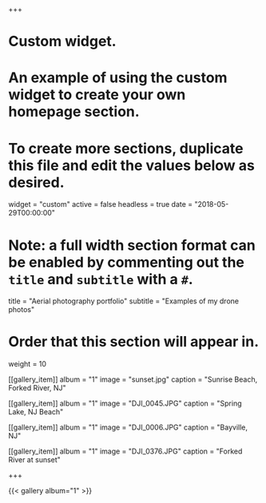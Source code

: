 +++
# Custom widget.
# An example of using the custom widget to create your own homepage section.
# To create more sections, duplicate this file and edit the values below as desired.
widget = "custom"
active = false
headless = true 
date = "2018-05-29T00:00:00"

# Note: a full width section format can be enabled by commenting out the `title` and `subtitle` with a `#`.
title = "Aerial photography portfolio"
subtitle = "Examples of my drone photos"

# Order that this section will appear in.
weight = 10

[[gallery_item]]
album = "1"
image = "sunset.jpg"
caption = "Sunrise Beach, Forked River, NJ"

[[gallery_item]]
album = "1"
image = "DJI_0045.JPG"
caption = "Spring Lake, NJ Beach"

[[gallery_item]]
album = "1"
image = "DJI_0006.JPG"
caption = "Bayville, NJ"

[[gallery_item]]
album = "1"
image = "DJI_0376.JPG"
caption = "Forked River at sunset"

+++

{{< gallery album="1" >}}